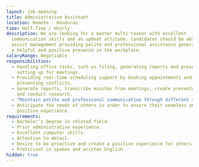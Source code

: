 ```yaml
---
layout: job-opening
title: Administrative Assistant
location: Remote - Honduras
time: Half-Time / Hourly
description: We are looking for a master multi-tasker with excellent
  communication skills and an upbeat attitude. Candidates should be able to
  assist management providing polite and professional assistance generally being
  a helpful and positive presence in the workplace.
salaryRange: Negotiable
responsibilities:
  - Handling office tasks, such as filing, generating reports and presentations,
    setting up for meetings.
  - Providing real-time scheduling support by booking appointments and
    preventing conflicts.
  - Generate reports, transcribe minutes from meetings, create presentations,
    and conduct research.
  - "Maintain polite and professional communication through different tools. "
  - Anticipate the needs of others in order to ensure their seamless and
    positive experience.
requirements:
  - Bachelor’s Degree in related field.
  - Prior administrative experience.
  - Excellent computer skills.
  - Attention to detail.
  - Desire to be proactive and create a positive experience for others.
  - Proficient in spoken and written English.
hidden: true
---
```

